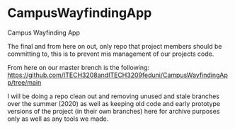 # CampusWayfindingApp
Campus Wayfinding App

The final and from here on out, only repo that project members should be committing to, this is to prevent mis management of our projects code.  

From here on our master brench is the following: 
https://github.com/ITECH3208andITECH3209feduni/CampusWayfindingApp/tree/main

I will be doing a repo clean out and removing unused and stale branches over the summer (2020) as well as keeping old code and early prototype versions of the project (in their own branches) here for archive purposes only as well as any tools we made.  

